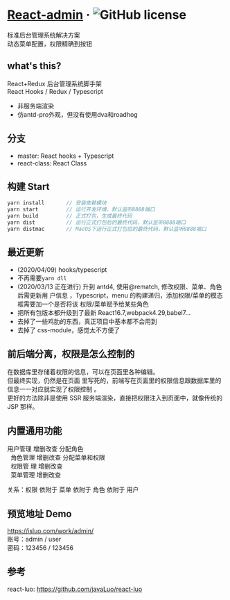 # [React-admin](https://github.com/javaLuo/react-admin/) &middot; ![GitHub license](https://img.shields.io/badge/license-MIT-blue.svg)

标准后台管理系统解决方案<br/> 动态菜单配置，权限精确到按钮<br/>

## what's this?

React+Redux 后台管理系统脚手架<br/> React Hooks / Redux / Typescript

<ul>
 <li>非服务端渲染</li>
 <li>仿antd-pro外观，但没有使用dva和roadhog</li>
</ul>

## 分支
- master: React hooks + Typescript
- react-class: React Class

## 构建 Start

```javascript
yarn install       // 安装依赖模块
yarn start         // 运行开发环境，默认监听8888端口
yarn build         // 正式打包，生成最终代码
yarn dist          // 运行正式打包后的最终代码，默认监听8888端口
yarn distmac       // MacOS下运行正式打包后的最终代码，默认监听8888端口
```

## 最近更新

- (2020/04/09) hooks/typescript
- 不再需要`yarn dll`
- (2020/03/13 正在进行) 升到 antd4, 使用@rematch, 修改权限、菜单、角色后需更新用
  户信息 ，Typescript，menu 的构建递归，添加权限/菜单的模态框需要加一个是否将该
  权限/菜单赋予给某些角色
- 把所有包版本都升级到了最新 React16.7,webpack4.29,babel7...
- 去掉了一些鸡肋的东西，真正项目中基本都不会用到
- 去掉了 css-module，感觉太不方便了

## 前后端分离，权限是怎么控制的

在数据库里存储着权限的信息，可以在页面里各种编辑。<br/> 但最终实现，仍然是在页面
里写死的，前端写在页面里的权限信息跟数据库里的信息一一对应就实现了权限控制
。<br/> 更好的方法除非是使用 SSR 服务端渲染，直接把权限注入到页面中，就像传统的
JSP 那样。

## 内置通用功能

用户管理 增删改查 分配角色<br/>   角色管理 增删改查 分配菜单和权限<br/>   权限管
理 增删改查<br/>   菜单管理 增删改查<br/>

关系：权限 依附于 菜单 依附于 角色 依附于 用户

## 预览地址 Demo

https://isluo.com/work/admin/ <br/> 账号：admin / user<br/> 密码：123456 /
123456

## 参考

react-luo: https://github.com/javaLuo/react-luo <br/>
